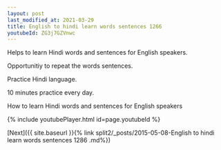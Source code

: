 ```yaml
---
layout: post
last_modified_at: 2021-03-29
title: English to hindi learn words sentences 1266 
youtubeId: ZG3j7GZVnwc
---
```

 
 
Helps to learn Hindi words and sentences for English speakers.

Opportunitiy to repeat the words sentences. 

Practice Hindi language. 
 
10 minutes practice every day. 
 
How to learn Hindi words and sentences for English speakers 
 
{% include youtubePlayer.html id=page.youtubeId %}
 
 
[Next]({{ site.baseurl }}{% link  split2/_posts/2015-05-08-English to hindi learn words sentences 1286 .md%})
 
